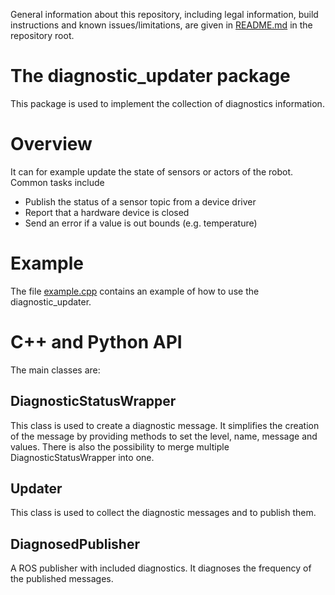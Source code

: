 General information about this repository, including legal information, build instructions and known issues/limitations, are given in [README.md](../README.md) in the repository root.
# The diagnostic_updater package

This package is used to implement the collection of diagnostics information.

# Overview
It can for example update the state of sensors or actors of the robot.
Common tasks include
* Publish the status of a sensor topic from a device driver
* Report that a hardware device is closed
* Send an error if a value is out bounds (e.g. temperature)

# Example
The file [example.cpp](src/example.cpp) contains an example of how to use the diagnostic_updater.

# C++ and Python API
The main classes are:

## DiagnosticStatusWrapper
This class is used to create a diagnostic message. 
It simplifies the creation of the message by providing methods to set the level, name, message and values.
There is also the possibility to merge multiple DiagnosticStatusWrapper into one.

## Updater
This class is used to collect the diagnostic messages and to publish them.

## DiagnosedPublisher
A ROS publisher with included diagnostics. 
It diagnoses the frequency of the published messages.

